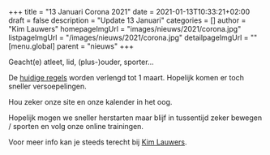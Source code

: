 +++
title = "13 Januari Corona 2021"
date = 2021-01-13T10:33:21+02:00
draft = false
description = "Update 13 Januari"
categories = []
author = "Kim Lauwers"
homepageImgUrl = "images/nieuws/2021/corona.jpg"
listpageImgUrl = "/images/nieuws/2021/corona.jpg"
detailpageImgUrl = ""
[menu.global]
    parent = "nieuws"
+++



Geacht(e) atleet, lid, (plus-)ouder, sporter…

De [huidige regels](https://www.hln.be/buitenland/coronamaatregelen-voorlopig-verlengd-tot-1-maart-regering-spreekt-over-technische-kwestie-toch-nog-geen-besmetting-met-zuid-afrikaanse-variant-bekend-in-belgie~a8c43e67/) worden verlengd tot 1 maart.
Hopelijk komen er toch sneller versoepelingen.

Hou zeker onze site en onze kalender in het oog.

Hopelijk mogen we sneller herstarten maar blijf in tussentijd zeker bewegen / sporten en volg onze online trainingen.

Voor meer info kan je steeds terecht bij [Kim Lauwers](https://www.jujitsukeerbergen.be/trainers/#Kim_Lauwers).